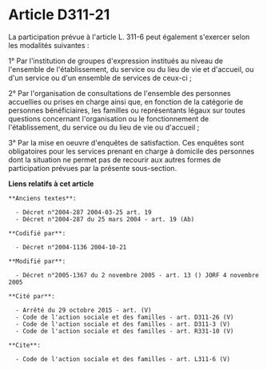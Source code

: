 # Article D311-21

La participation prévue à l'article L. 311-6 peut également s'exercer selon les modalités suivantes : 

1° Par l'institution de groupes d'expression institués au niveau de l'ensemble de l'établissement, du service ou du lieu de
vie et d'accueil, ou d'un service ou d'un ensemble de services de ceux-ci ; 

2° Par l'organisation de consultations de l'ensemble des personnes accuellies ou prises en charge ainsi que, en fonction de
la catégorie de personnes bénéficiaires, les familles ou représentants légaux sur toutes questions concernant l'organisation
ou le fonctionnement de l'établissement, du service ou du lieu de vie ou d'accueil ; 

3° Par la mise en oeuvre d'enquêtes de satisfaction. Ces enquêtes sont obligatoires pour les services prenant en charge à
domicile des personnes dont la situation ne permet pas de recourir aux autres formes de participation prévues par la présente
sous-section.

**Liens relatifs à cet article**

	**Anciens textes**:

	  - Décret n°2004-287 2004-03-25 art. 19
	  - Décret n°2004-287 du 25 mars 2004 - art. 19 (Ab)

	**Codifié par**:

	  - Décret n°2004-1136 2004-10-21

	**Modifié par**:

	  - Décret n°2005-1367 du 2 novembre 2005 - art. 13 () JORF 4 novembre 2005

	**Cité par**:

	  - Arrêté du 29 octobre 2015 - art. (V)
	  - Code de l'action sociale et des familles - art. D311-26 (V)
	  - Code de l'action sociale et des familles - art. D311-3 (V)
	  - Code de l'action sociale et des familles - art. R331-10 (V)

	**Cite**:

	  - Code de l'action sociale et des familles - art. L311-6 (V)
